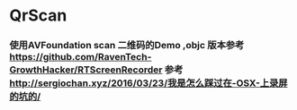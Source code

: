 # QrScan

### 使用AVFoundation scan 二维码的Demo ,objc 版本参考 https://github.com/RavenTech-GrowthHacker/RTScreenRecorder 参考 http://sergiochan.xyz/2016/03/23/我是怎么踩过在-OSX-上录屏的坑的/

